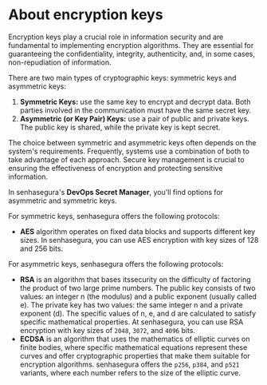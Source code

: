 # About encryption keys

Encryption keys play a crucial role in information security and are fundamental to implementing encryption algorithms. They are essential for guaranteeing the confidentiality, integrity, authenticity, and, in some cases, non-repudiation of information.

There are two main types of cryptographic keys: symmetric keys and asymmetric keys:

1. **Symmetric Keys:** use the same key to encrypt and decrypt data. Both parties involved in the communication must have the same secret key.
2. **Asymmetric (or Key Pair) Keys:** use a pair of public and private keys. The public key is shared, while the private key is kept secret.

The choice between symmetric and asymmetric keys often depends on the system's requirements. Frequently, systems use a combination of both to take advantage of each approach. Secure key management is crucial to ensuring the effectiveness of encryption and protecting sensitive information.

In senhasegura's **DevOps Secret Manager**, you'll find options for asymmetric and symmetric keys.

For symmetric keys, senhasegura offers the following protocols:

* **AES** algorithm operates on fixed data blocks and supports different key sizes. In senhasegura, you can use AES encryption with key sizes of 128 and 256 bits.

For asymmetric keys, senhasegura offers the following protocols:

* **RSA** is an algorithm that bases itssecurity on the difficulty of factoring the product of two large prime numbers. The public key consists of two values: an integer n (the modulus) and a public exponent (usually called e). The private key has two values: the same integer n and a private exponent (d). The specific values of n, e, and d are calculated to satisfy specific mathematical properties. At senhasegura, you can use RSA encryption with key sizes of `2048`, `3072`, and `4096` bits.
* **ECDSA** is an algorithm that uses the mathematics of elliptic curves on finite bodies, where specific mathematical equations represent these curves and offer cryptographic properties that make them suitable for encryption algorithms. senhasegura offers the `p256`, `p384`, and `p521` variants, where each number refers to the size of the elliptic curve.